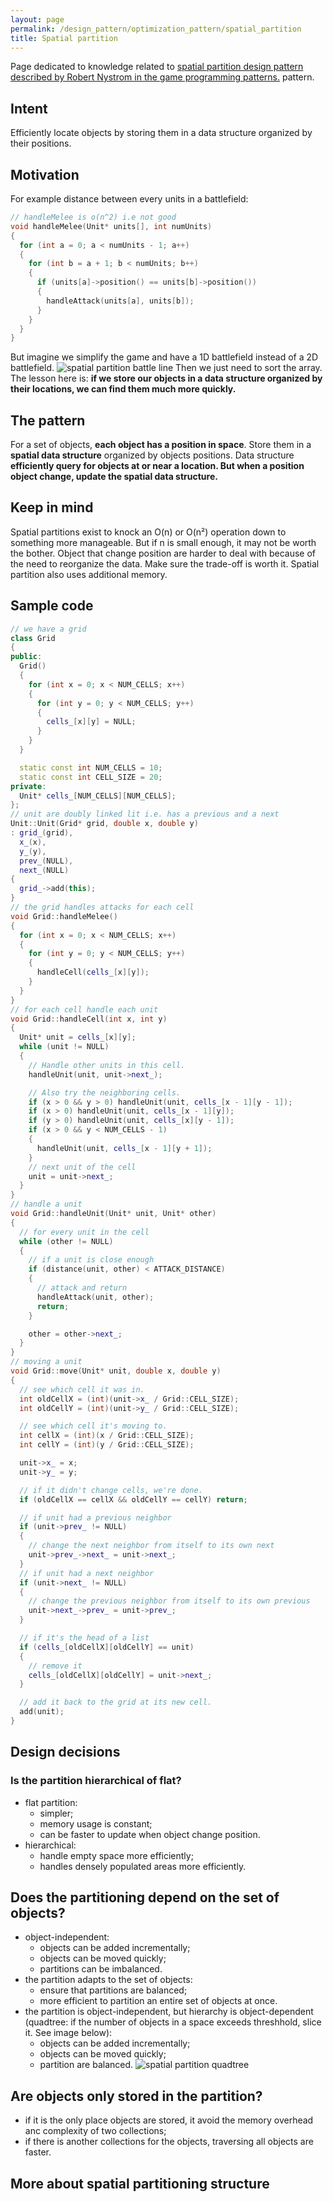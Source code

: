 ```yaml
---
layout: page
permalink: /design_pattern/optimization_pattern/spatial_partition
title: Spatial partition
---
```


Page dedicated to knowledge related to [spatial partition design pattern described by Robert Nystrom in the game programming patterns.](https://gameprogrammingpatterns.com/spatial-partition.html) pattern.

## Intent

Efficiently locate objects by storing them in a data structure organized by their positions.

## Motivation

For example distance between every units in a battlefield:

```cpp
// handleMelee is o(n^2) i.e not good
void handleMelee(Unit* units[], int numUnits)
{
  for (int a = 0; a < numUnits - 1; a++)
  {
    for (int b = a + 1; b < numUnits; b++)
    {
      if (units[a]->position() == units[b]->position())
      {
        handleAttack(units[a], units[b]);
      }
    }
  }
}
```

But imagine we simplify the game and have a 1D battlefield instead of a 2D battlefield.
![spatial partition battle line](/wiki/assets/design_pattern/optimization_pattern/spatial_partition/spatial-partition-battle-line.png)
Then we just need to sort the array. The lesson here is: **if we store our objects in a data structure organized by their locations, we can find them much more quickly.**

## The pattern

For a set of objects, **each object has a position in space**. Store them in a **spatial data structure** organized by objects positions. Data structure **efficiently query for objects at or near a location. But when a position object change, update the spatial data structure.**

## Keep in mind

Spatial partitions exist to knock an O(n) or O(n²) operation down to something more manageable. But if n is small enough, it may not be worth the bother. Object that change position are harder to deal with because of the need to reorganize the data. Make sure the trade-off is worth it. Spatial partition also uses additional memory.

## Sample code

```cpp
// we have a grid
class Grid
{
public:
  Grid()
  {
    for (int x = 0; x < NUM_CELLS; x++)
    {
      for (int y = 0; y < NUM_CELLS; y++)
      {
        cells_[x][y] = NULL;
      }
    }
  }

  static const int NUM_CELLS = 10;
  static const int CELL_SIZE = 20;
private:
  Unit* cells_[NUM_CELLS][NUM_CELLS];
};
// unit are doubly linked lit i.e. has a previous and a next
Unit::Unit(Grid* grid, double x, double y)
: grid_(grid),
  x_(x),
  y_(y),
  prev_(NULL),
  next_(NULL)
{
  grid_->add(this);
}
// the grid handles attacks for each cell
void Grid::handleMelee()
{
  for (int x = 0; x < NUM_CELLS; x++)
  {
    for (int y = 0; y < NUM_CELLS; y++)
    {
      handleCell(cells_[x][y]);
    }
  }
}
// for each cell handle each unit
void Grid::handleCell(int x, int y)
{
  Unit* unit = cells_[x][y];
  while (unit != NULL)
  {
    // Handle other units in this cell.
    handleUnit(unit, unit->next_);

    // Also try the neighboring cells.
    if (x > 0 && y > 0) handleUnit(unit, cells_[x - 1][y - 1]);
    if (x > 0) handleUnit(unit, cells_[x - 1][y]);
    if (y > 0) handleUnit(unit, cells_[x][y - 1]);
    if (x > 0 && y < NUM_CELLS - 1)
    {
      handleUnit(unit, cells_[x - 1][y + 1]);
    }
    // next unit of the cell
    unit = unit->next_;
  }
}
// handle a unit
void Grid::handleUnit(Unit* unit, Unit* other)
{
  // for every unit in the cell
  while (other != NULL)
  {
    // if a unit is close enough
    if (distance(unit, other) < ATTACK_DISTANCE)
    {
      // attack and return
      handleAttack(unit, other);
      return;
    }

    other = other->next_;
  }
}
// moving a unit
void Grid::move(Unit* unit, double x, double y)
{
  // see which cell it was in.
  int oldCellX = (int)(unit->x_ / Grid::CELL_SIZE);
  int oldCellY = (int)(unit->y_ / Grid::CELL_SIZE);

  // see which cell it's moving to.
  int cellX = (int)(x / Grid::CELL_SIZE);
  int cellY = (int)(y / Grid::CELL_SIZE);

  unit->x_ = x;
  unit->y_ = y;

  // if it didn't change cells, we're done.
  if (oldCellX == cellX && oldCellY == cellY) return;

  // if unit had a previous neighbor
  if (unit->prev_ != NULL)
  {
    // change the next neighbor from itself to its own next
    unit->prev_->next_ = unit->next_;
  }
  // if unit had a next neighbor
  if (unit->next_ != NULL)
  {
    // change the previous neighbor from itself to its own previous
    unit->next_->prev_ = unit->prev_;
  }

  // if it's the head of a list
  if (cells_[oldCellX][oldCellY] == unit)
  {
    // remove it
    cells_[oldCellX][oldCellY] = unit->next_;
  }

  // add it back to the grid at its new cell.
  add(unit);
}
```

## Design decisions

### Is the partition hierarchical of flat?

- flat partition:
    - simpler;
    - memory usage is constant;
    - can be faster to update when object change position.
- hierarchical:
    - handle empty space more efficiently;
    - handles densely populated areas more efficiently.

## Does the partitioning depend on the set of objects?

- object-independent:
    - objects can be added incrementally;
    - objects can be moved quickly;
    - partitions can be imbalanced.
- the partition adapts to the set of objects:
    - ensure that partitions are balanced;
    - more efficient to partition an entire set of objects at once.
- the partition is object-independent, but hierarchy is object-dependent (quadtree: if the number of objects in a space exceeds threshhold, slice it. See image below):
    - objects can be added incrementally;
    - objects can be moved quickly;
    - partition are balanced.
![spatial partition quadtree](/wiki/assets/design_pattern/optimization_pattern/spatial_partition/spatial-partition-quadtree.png)

## Are objects only stored in the partition?

- if it is the only place objects are stored, it avoid the memory overhead anc complexity of two collections;
- if there is another collections for the objects, traversing all objects are faster.

## More about spatial partitioning structure













